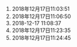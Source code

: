 1. 2018年12月17日11:03:51
2. 2018年12月17日11:06:50
3. 2018-12-17 11:08:37
4. 2018年12月17日11:23:35
5. 2018年12月17日11:24:45
